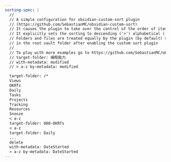 ```yaml
---
sorting-spec: |
  //
  // A simple configuration for obsidian-custom-sort plugin
  // (https://github.com/SebastianMC/obsidian-custom-sort)
  // It causes the plugin to take over the control of the order of items in the root folder ('/') of the vault
  // It explicitly sets the sorting to descending ('>') alphabetical ('a-z')
  // Folders and files are treated equally by the plugin (by default) so expect them intermixed
  // in the root vault folder after enabling the custom sort plugin
  // 
  // To play with more examples go to https://github.com/SebastianMC/obsidian-custom-sort#readme
  // target-folder: 编程能力
  // with-metadata: modified
  // > a-z by-metadata: modified

  target-folder: /*
  Views
  OKRTs
  Daily
  Tasks
  Projects
  Tracking
  Resources
  Snooze
  < a-z 
  target-folder: 000-OKRTs
  < a-z 
  target-folder: Daily
  ...
  delete
  with-metadata: DateStarted
  > a-z by-metadata: DateStarted
---
```

